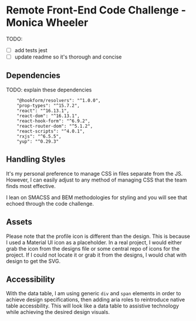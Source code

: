 # Remote Front-End Code Challenge - Monica Wheeler

TODO:
- [ ] add tests jest
- [ ] update readme so it's thorough and concise

## Dependencies
TODO: explain these dependencies
```
    "@hookform/resolvers": "^1.0.0",
    "prop-types": "^15.7.2",
    "react": "^16.13.1",
    "react-dom": "^16.13.1",
    "react-hook-form": "^6.9.2",
    "react-router-dom": "^5.1.2",
    "react-scripts": "^4.0.1",
    "rxjs": "^6.5.5",
    "yup": "^0.29.3"
```

## Handling Styles
It's my personal preference to manage CSS in files separate from the JS. However, I can easily adjust to any method of managing CSS that the team finds most effective.

I lean on SMACSS and BEM methodologies for styling and you will see that echoed through the code challenge.

## Assets
Please note that the profile icon is different than the design. This is because I used a Material UI icon as a placeholder. In a real project, I would either grab the icon from the designs file or some central repo of icons for the project. If I could not locate it or grab it from the designs, I would chat with design to get the SVG.

## Accessibility
With the data table, I am using generic `div` and `span` elements in order to achieve design specifications, then adding aria roles to reintroduce native table accessbility. This will look like a data table to assistive technology while achieving the desired design visuals.

